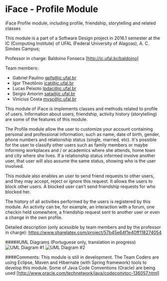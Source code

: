 # iFace - Profile Module
iFace Profile module, including profile, friendship, storytelling and related classes

This module is a part of a Software Design project in 2016.1 semester at the IC (Computing Institute) of UFAL (Federal University of Alagoas), A. C. Simões Campus;

Professor in charge: Baldoino Fonseca [http://ic.ufal.br/baldoino]

Team members:

- Gabriel Paulino gpfs@ic.ufal.br
- Igor Theotônio icat@ic.ufal.br
- Lucas Peixoto lpdac@ic.ufal.br
- Sergio Amorim sata@ic.ufal.br
- Vinicius Costa mvsc@ic.ufal.br

This module of iFace is implements classes and methods related to profile of users. Information about users, friendship, activity history (storytelling) are some of the features of this module.

The Profile module allow the user to customize your account containing personal and professional information, such as name, date of birth, gender, phone numbers and relationship status (single, married, etc). It's possible for the user to classify other users such as family members or maybe informing workplaces and / or academics where she attends, home town and city where she lives.  If a relationship status informed involve another user, that user will also assume the same status, showing who is the user involved.

This module also enables an user to send friend requests to other users, and they may accept, reject or ignore this request. It allows the users to block other users. A blocked user can't send friendship requests for who blocked her.

The history of all activities performed by the users is registered by this module. An activity can be, for example, an interaction with a forum, one checkin held somewhere, a friendship request sent to another user or even a change in the own profile.

Detailed description (only acessible by team members and by the professor in charge): https://www.sharelatex.com/project/57b45e64f1e40ff118274054

#####UML Diagrams (Portuguese only, translation in progress)
![UML Diagram #1](documentation/uml-diagrams/diagram-1.jpg)
![UML Diagram #2](documentation/uml-diagrams/diagram-2.jpg)

####Comments:
This module is still in development. The Team Coders are using Eclipse, Maven and Hibernate (with Spring framework) tools to develop this module. Some of Java Code Conventions (Oracle) are being used [http://www.oracle.com/technetwork/java/codeconvtoc-136057.html]